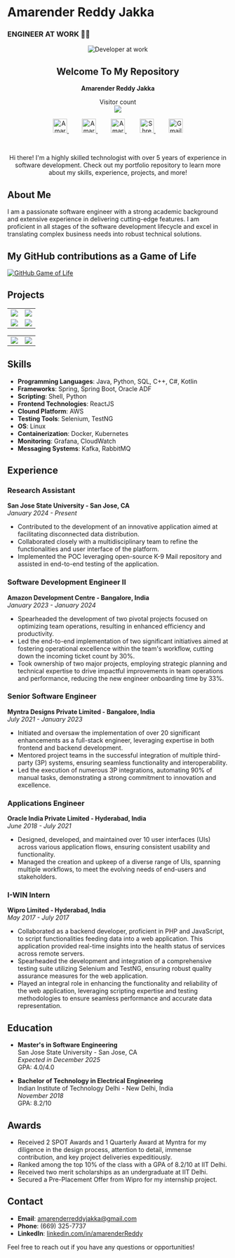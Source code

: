 # Amarender Reddy Jakka
###  ENGINEER AT WORK 👨‍💻

<p align="center">
 <img src="https://github.com/JAReddy/JAReddy/blob/main/developer-at-work-stockcake.jpeg" alt="Developer at work">
 <h2 align="center">Welcome To My Repository</h2>
 <p align="center"><b>Amarender Reddy Jakka</b> </p>
</p>

<p align="center"> 
  Visitor count<br>
  <img src="https://profile-counter.glitch.me/JAReddy/count.svg" />
</p>


<p align="center">
  <a href="https://x.com/imAmar_chinnu" style="margin: 0 15px;">
    <img alt="Amarender Reddy Twitter" width="32px" src="https://img.icons8.com/color/48/000000/twitter-squared.png"/>
  </a>
  <a href="https://www.linkedin.com/in/amarenderreddy/" style="margin: 0 15px;">
    <img alt="Amarender Reddy LinkdeIn" width="32px" src="https://img.icons8.com/color/48/000000/linkedin.png"/>
  </a>
  <a href="https://github.com/JAReddy" style="margin: 0 15px;">
    <img alt="Amarender Reddy  Github " width="32px" src="https://img.icons8.com/nolan/64/github.png"/>
  </a>
  <a href="https://www.instagram.com/amarender__reddy/" style="margin: 0 15px;">
    <img alt="Shreekar Instagram" width="32px" src="https://img.icons8.com/fluency/48/000000/instagram-new.png"/>
  </a>
  <a href="mailto:amarenderreddyjakka@gmail.com?Subject=Reaching%20out%20for%20connection!" style="margin: 0 15px;">
    <img alt="Gmail" width="32px" src="https://img.icons8.com/color/48/000000/gmail-new.png"/>
  </a>
</p>

<br/>

<p align="center">
  Hi there! I'm a highly skilled technologist with over 5 years of experience in software development. Check out my portfolio repository to learn more about my skills, experience, projects, and more!
</p>

## About Me

I am a passionate software engineer with a strong academic background and extensive experience in delivering cutting-edge features. I am proficient in all stages of the software development lifecycle and excel in translating complex business needs into robust technical solutions.

## My GitHub contributions as a Game of Life
[![GitHub Game of Life](https://github4life.herokuapp.com/JAReddy.gif)](https://github4life.herokuapp.com/JAReddy)


## Projects

<table>
  <tr>
    <td>
      <a href="https://github.com/JAReddy/distributed-microblog">
        <img src="https://github-readme-stats.vercel.app/api/pin/?username=JAReddy&repo=distributed-microblog&theme=tokyonight" />
      </a>
    </td>
    <td>
      <a href="https://github.com/JAReddy/canvas-cli-graphql">
        <img src="https://github-readme-stats.vercel.app/api/pin/?username=JAReddy&repo=canvas-cli-graphql&theme=tokyonight" />
      </a>
    </td>
  </tr>
  <tr>
    <td>
      <a href="https://github.com/JAReddy/site-setup-with-ssl">
        <img src="https://github-readme-stats.vercel.app/api/pin/?username=JAReddy&repo=site-setup-with-ssl&theme=tokyonight" />
      </a>
    </td>
    <td>
      <a href="https://github.com/JAReddy/CMPE138-MVPPredictor">
        <img src="https://github-readme-stats.vercel.app/api/pin/?username=JAReddy&repo=CMPE138-MVPPredictor&theme=tokyonight" />
      </a>
    </td>
  </tr>
</table>

<table>
  <tr>
    <td>
      <a href="https://github-readme-stats.vercel.app/api?username=JAReddy&show_icons=true&theme=tokyonight">
        <img src="https://github-readme-stats.vercel.app/api?username=JAReddy&show_icons=true&theme=tokyonight"/>
    </td>
    <td>
      <a href="https://github-readme-stats.vercel.app/api/top-langs/?username=JAReddy&theme=tokyonight">
        <img src="https://github-readme-stats.vercel.app/api/top-langs/?username=JAReddy&theme=tokyonight"/>
    </td>
  </tr>
</table>



## Skills

- **Programming Languages**: Java, Python, SQL, C++, C#, Kotlin
- **Frameworks**: Spring, Spring Boot, Oracle ADF
- **Scripting**: Shell, Python
- **Frontend Technologies**: ReactJS
- **Clound Platform**: AWS
- **Testing Tools**: Selenium, TestNG
- **OS**: Linux
- **Containerization**: Docker, Kubernetes
- **Monitoring**: Grafana, CloudWatch
- **Messaging Systems**: Kafka, RabbitMQ

## Experience

### Research Assistant
**San Jose State University - San Jose, CA**  
*January 2024 - Present*

- Contributed to the development of an innovative application aimed at facilitating disconnected data distribution.
- Collaborated closely with a multidisciplinary team to refine the functionalities and user interface of the platform.
- Implemented the POC leveraging open-source K-9 Mail repository and assisted in end-to-end testing of the application.

### Software Development Engineer II
**Amazon Development Centre - Bangalore, India**  
*January 2023 - January 2024*

- Spearheaded the development of two pivotal projects focused on optimizing team operations, resulting in enhanced efficiency and productivity.
- Led the end-to-end implementation of two significant initiatives aimed at fostering operational excellence within the team's workflow, cutting down the incoming ticket count by 30%.
- Took ownership of two major projects, employing strategic planning and technical expertise to drive impactful improvements in team operations and performance, reducing the new engineer onboarding time by 33%.

### Senior Software Engineer
**Myntra Designs Private Limited - Bangalore, India**  
*July 2021 - January 2023*

- Initiated and oversaw the implementation of over 20 significant enhancements as a full-stack engineer, leveraging expertise in both frontend and backend development.
- Mentored project teams in the successful integration of multiple third-party (3P) systems, ensuring seamless functionality and interoperability.
- Led the execution of numerous 3P integrations, automating 90% of manual tasks, demonstrating a strong commitment to innovation and excellence.

### Applications Engineer
**Oracle India Private Limited - Hyderabad, India**  
*June 2018 - July 2021*

- Designed, developed, and maintained over 10 user interfaces (UIs) across various application flows, ensuring consistent usability and functionality.
- Managed the creation and upkeep of a diverse range of UIs, spanning multiple workflows, to meet the evolving needs of end-users and stakeholders.

### I-WIN Intern
**Wipro Limited - Hyderabad, India**  
*May 2017 - July 2017*

- Collaborated as a backend developer, proficient in PHP and JavaScript, to script functionalities feeding data into a web application. This application provided real-time insights into the health status of services across remote servers.
- Spearheaded the development and integration of a comprehensive testing suite utilizing Selenium and TestNG, ensuring robust quality assurance measures for the web application.
- Played an integral role in enhancing the functionality and reliability of the web application, leveraging scripting expertise and testing methodologies to ensure seamless performance and accurate data representation.

## Education

- **Master's in Software Engineering**  
  San Jose State University - San Jose, CA  
  *Expected in December 2025*  
  GPA: 4.0/4.0

- **Bachelor of Technology in Electrical Engineering**  
  Indian Institute of Technology Delhi - New Delhi, India  
  *November 2018*  
  GPA: 8.2/10


## Awards

- Received 2 SPOT Awards and 1 Quarterly Award at Myntra for my diligence in the design process, attention to detail, immense contribution, and key project deliveries expeditiously.
- Ranked among the top 10% of the class with a GPA of 8.2/10 at IIT Delhi.
- Received two merit scholarships as an undergraduate at IIT Delhi.
- Secured a Pre-Placement Offer from Wipro for my internship project.

## Contact

- **Email**: amarenderreddyjakka@gmail.com
- **Phone**: (669) 325-7737
- **LinkedIn**: [linkedin.com/in/amarenderReddy](https://www.linkedin.com/in/amarenderReddy)

Feel free to reach out if you have any questions or opportunities!
